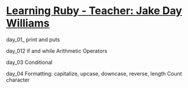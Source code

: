 # [Learning Ruby - Teacher: Jake Day Williams](https://www.youtube.com/playlist?list=PLMK2xMz5H5Zv8eC8b4K6tMaE1-Z9FgSOp)

day_01_
    print and puts
    
day_012
    if and while
    Arithmetic Operators
    
day_03
    Conditional

day_04
    Formatting: capitalize, upcase, downcase, reverse, length
    Count character
    
